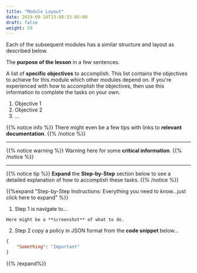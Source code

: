 ```yaml
---
title: "Module Layout"
date: 2019-09-16T13:08:33-05:00
draft: false
weight: 50
---
```


Each of the subsequent modules has a similar structure and layout as described below.

The **purpose of the lesson** in a few sentences.

A list of **specific objectives** to accomplish. This list contains the objectives to achieve for this module which other modules depend on. If you're experienced with how to accomplish the objectives, then use this information to complete the tasks on your own.
1. Objective 1
2. Objective 2
3. ...

{{% notice info %}}
There might even be a few tips with links to **relevant documentation**.
{{% /notice %}}

---

{{% notice warning %}}
Warning here for some **critical information**.
{{% /notice %}}

---

{{% notice tip %}}
**Expand** the **Step-by-Step** section below to see a detailed explanation of how to accomplish these tasks.
{{% /notice %}}

{{%expand "Step-by-Step Instructions: Everything you need to know...just click here to expand" %}}


  1. Step 1 is navigate to...

    Here might be a **screenshot** of what to do.

  2. Step 2 copy a policy in JSON format from the **code snippet** below...

```json
{
	"Something": "Important"
}
```
{{% /expand%}}
